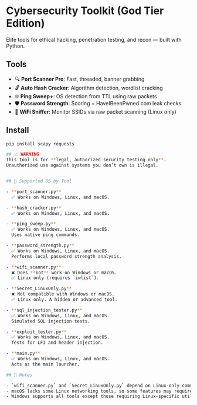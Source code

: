 # Cybersecurity Toolkit (God Tier Edition)

Elite tools for ethical hacking, penetration testing, and recon — built with Python.

## Tools

- 🔍 **Port Scanner Pro**: Fast, threaded, banner grabbing
- 🔓 **Auto Hash Cracker**: Algorithm detection, wordlist cracking
- 🌐 **Ping Sweep+**: OS detection from TTL using raw packets
- 🛡 **Password Strength**: Scoring + HaveIBeenPwned.com leak checks
- 📡 **WiFi Sniffer**: Monitor SSIDs via raw packet scanning (Linux only)

## Install

```bash
pip install scapy requests

## ⚠️ WARNING  
This tool is for **legal, authorized security testing only**.  
Unauthorized use against systems you don’t own is illegal.  


## 🧰 Supported OS by Tool

- **port_scanner.py**  
  ✅ Works on Windows, Linux, and macOS.

- **hash_cracker.py**  
  ✅ Works on Windows, Linux, and macOS.

- **ping_sweep.py**  
  ✅ Works on Windows, Linux, and macOS.  
  Uses native ping commands.

- **password_strength.py**  
  ✅ Works on Windows, Linux, and macOS.  
  Performs local password strength analysis.

- **wifi_scanner.py**  
  ❌ Does **not** work on Windows or macOS.  
  ✅ Linux only (requires `iwlist`).

- **Secret_LinuxOnly.py**  
  ❌ Not compatible with Windows or macOS.  
  ✅ Linux only. A hidden or advanced tool.

- **sql_injection_tester.py**  
  ✅ Works on Windows, Linux, and macOS.  
  Simulated SQL injection tests.

- **exploit_tester.py**  
  ✅ Works on Windows, Linux, and macOS.  
  Tests for LFI and header injection.

- **main.py**  
  ✅ Works on Windows, Linux, and macOS.  
  Acts as the main launcher.

## 📝 Notes

- `wifi_scanner.py` and `Secret_LinuxOnly.py` depend on Linux-only commands and will not work on other systems.
- macOS lacks some Linux networking tools, so some features may require additional setup.
- Windows supports all tools except those requiring Linux-specific utilities.
